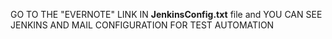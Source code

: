 GO TO THE "EVERNOTE" LINK IN **JenkinsConfig.txt** file and YOU CAN SEE JENKINS AND MAIL CONFIGURATION FOR TEST AUTOMATION
